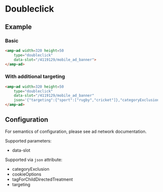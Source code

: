 <!---
Copyright 2015 The AMP HTML Authors. All Rights Reserved.

Licensed under the Apache License, Version 2.0 (the "License");
you may not use this file except in compliance with the License.
You may obtain a copy of the License at

      http://www.apache.org/licenses/LICENSE-2.0

Unless required by applicable law or agreed to in writing, software
distributed under the License is distributed on an "AS-IS" BASIS,
WITHOUT WARRANTIES OR CONDITIONS OF ANY KIND, either express or implied.
See the License for the specific language governing permissions and
limitations under the License.
-->

# Doubleclick

## Example

### Basic

```html
<amp-ad width=320 height=50
    type="doubleclick"
    data-slot="/4119129/mobile_ad_banner">
</amp-ad>
```

### With additional targeting

```html
<amp-ad width=320 height=50
    type="doubleclick"
    data-slot="/4119129/mobile_ad_banner"
    json='{"targeting":{"sport":["rugby","cricket"]},"categoryExclusion":"health","tagForChildDirectedTreatment":1}'>
</amp-ad>
```

## Configuration

For semantics of configuration, please see ad network documentation.

Supported parameters:

- data-slot

Supported via `json` attribute:

- categoryExclusion
- cookieOptions
- tagForChildDirectedTreatment
- targeting
